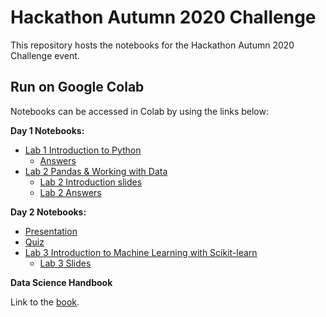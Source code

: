 # Hackathon Autumn 2020 Challenge

This repository hosts the notebooks for the Hackathon Autumn 2020 Challenge event.

## Run on Google Colab

Notebooks can be accessed in Colab by using the links below:

**Day 1 Notebooks:**

* [Lab 1 Introduction to Python](https://colab.research.google.com/github/KHSDTC/Hackathon_Autumn2020_Challenge/blob/master/day1notebooks/introduction_to_python.ipynb)
  * [Answers](https://colab.research.google.com/github/KHSDTC/Hackathon_Autumn2020_Challenge/blob/master/day1notebooks/introduction_to_python_answers.ipynb)
* [Lab 2 Pandas & Working with Data](https://colab.research.google.com/github/KHSDTC/Hackathon_Autumn2020_Challenge/blob/master/day1notebooks/Pandas_Working_with_Data_class.ipynb)
  * [Lab 2 Introduction slides](https://1drv.ms/p/s!AqnJNUphXemUmpQRc63Aolntio4qDQ?e=ahsyRc)
  * [Lab 2 Answers](https://colab.research.google.com/github/KHSDTC/Hackathon_Autumn2020_Challenge/blob/master/day1notebooks/Pandas_Working-with-Data_class_with_answers.ipynb)

**Day 2 Notebooks:**
* [Presentation](https://github.com/KHSDTC/Hackathon_Autumn2020_Challenge/blob/master/day2notebooks/Hackathon_session_2_presentation.pdf)
* [Quiz](https://colab.research.google.com/github/KHSDTC/Hackathon_Autumn2020_Challenge/blob/master/day1notebooks/quiz.ipynb)
* [Lab 3 Introduction to Machine Learning with Scikit-learn](https://colab.research.google.com/github/KHSDTC/Hackathon_Autumn2020_Challenge/blob/master/day2notebooks/scikit_learn_notebook.ipynb)
  * [Lab 3 Slides](https://github.com/KHSDTC/Hackathon_Autumn2020_Challenge/blob/master/day2notebooks/Introduction%20to%20Machine%20Learning.pdf)

**Data Science Handbook**

Link to the [book](https://jakevdp.github.io/PythonDataScienceHandbook/index.html).
